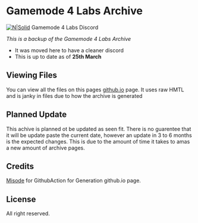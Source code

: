 # Gamemode 4 Labs Archive

[![N|Solid](https://i.imgur.com/mLCnP6u.jpg)](
https://discord.gg/FPycDdW)  Gamemode 4 Labs Discord


_This is a backup of the Gamemode 4 Labs Archive_

  - It was moved here to have a cleaner discord
  - This is up to date as of **25th March**

Viewing Files
---
You can view all the files on this pages [github.io](/gm4-labs-backup) page.
It uses raw HMTL and is janky in files due to how the archive is generated

Planned Update
---
This achive is planned ot be updated as seen fit. There is no guarentee that it will be update paste the current date, however an update in 3 to 6 months is the expected changes. This is due to the amount of time it takes to amas a new amount of archive pages.

Credits
---
[Misode](https://github.com/Misode) for GithubAction for Generation github.io page.

License
---
All right reserved.
